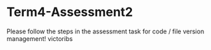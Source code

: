 # Term4-Assessment2
Please follow the steps in the assessment task for code / file version management!
victoribs
